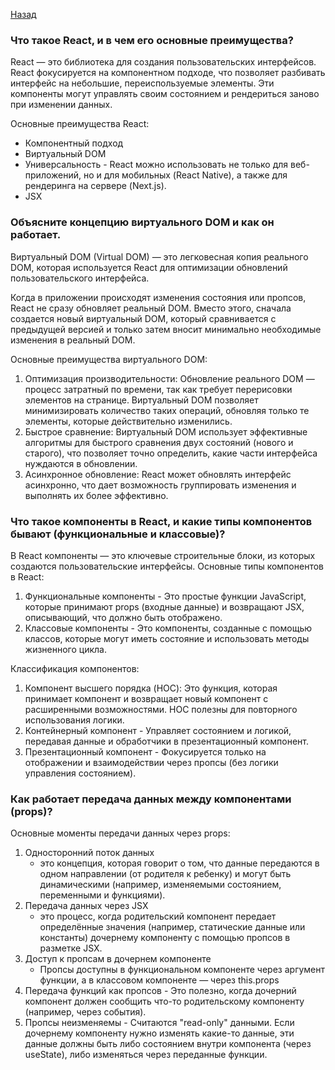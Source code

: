 [Назад](../README.md)

### Что такое React, и в чем его основные преимущества?
React — это библиотека для создания пользовательских интерфейсов. React фокусируется на компонентном подходе, 
что позволяет разбивать интерфейс на небольшие, переиспользуемые элементы. Эти компоненты могут управлять своим 
состоянием и рендериться заново при изменении данных.

Основные преимущества React:
- Компонентный подход
- Виртуальный DOM
- Универсальность - React можно использовать не только для веб-приложений, но и для мобильных (React Native), 
а также для рендеринга на сервере (Next.js).
- JSX

### Объясните концепцию виртуального DOM и как он работает.

Виртуальный DOM (Virtual DOM) — это легковесная копия реального DOM, которая используется React для оптимизации 
обновлений пользовательского интерфейса.

Когда в приложении происходят изменения состояния или пропсов, React не сразу обновляет реальный DOM. Вместо 
этого, сначала создается новый виртуальный DOM, который сравнивается с предыдущей версией и только затем вносит 
минимально необходимые изменения в реальный DOM.

Основные преимущества виртуального DOM:
1. Оптимизация производительности: Обновление реального DOM — процесс затратный по времени, так как требует 
перерисовки элементов на странице. Виртуальный DOM позволяет минимизировать количество таких операций, обновляя 
только те элементы, которые действительно изменились.
2. Быстрое сравнение: Виртуальный DOM использует эффективные алгоритмы для быстрого сравнения двух состояний 
(нового и старого), что позволяет точно определить, какие части интерфейса нуждаются в обновлении.
3. Асинхронное обновление: React может обновлять интерфейс асинхронно, что дает возможность группировать 
изменения и выполнять их более эффективно.


### Что такое компоненты в React, и какие типы компонентов бывают (функциональные и классовые)?
В React компоненты — это ключевые строительные блоки, из которых создаются пользовательские интерфейсы.
Основные типы компонентов в React:
1. Функциональные компоненты - Это простые функции JavaScript, которые принимают props (входные данные) и возвращают 
JSX, описывающий, что должно быть отображено.
2. Классовые компоненты - Это компоненты, созданные с помощью классов, которые могут иметь состояние и использовать 
методы жизненного цикла.

Классификация компонентов:
1. Компонент высшего порядка (HOC): Это функция, которая принимает компонент и возвращает новый компонент с 
расширенными возможностями. HOC полезны для повторного использования логики.
2. Контейнерный компонент - Управляет состоянием и логикой, передавая данные и обработчики в презентационный компонент.
3. Презентационный компонент - Фокусируется только на отображении и взаимодействии через пропсы 
(без логики управления состоянием).


### Как работает передача данных между компонентами (props)?
Основные моменты передачи данных через props:
1. Односторонний поток данных
   - это концепция, которая говорит о том, что данные передаются в одном направлении (от родителя к 
   ребенку) и могут быть динамическими (например, изменяемыми состоянием, переменными и функциями).
2. Передача данных через JSX
   - это процесс, когда родительский компонент передает определённые значения (например, статические данные или 
   константы) дочернему компоненту с помощью пропсов в разметке JSX.
3. Доступ к пропсам в дочернем компоненте
   - Пропсы доступны в функциональном компоненте через аргумент функции, а в классовом компоненте — через this.props
4. Передача функций как пропсов - Это полезно, когда дочерний компонент должен сообщить что-то родительскому 
компоненту (например, через события).
5. Пропсы неизменяемы - Считаются "read-only" данными. Если дочернему компоненту нужно изменять какие-то данные, эти 
данные должны быть либо состоянием внутри компонента (через useState), либо изменяться через переданные функции.
